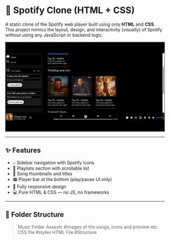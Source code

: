 # 🎵 Spotify Clone (HTML + CSS)

A static clone of the Spotify web player built using only **HTML** and **CSS**. This project mimics the layout, design, and interactivity (visually) of Spotify without using any JavaScript or backend logic.

![Spotify Clone Preview](./Assests/clip.gif)

---

## ✨ Features

- 🎶 Sidebar navigation with Spotify icons
- 📂 Playlists section with scrollable list
- 🎵 Song thumbnails and titles
- 📻 Player bar at the bottom (play/pause UI only)
- 🎨 Fully responsive design
- 💻 Pure HTML & CSS — no JS, no frameworks

---

## 📁 Folder Structure
>Music Folder
   >Assests #images of the songs, icons and preview etc.
   >CSS file #styles 
   >HTML File #Structure